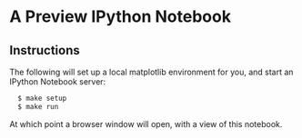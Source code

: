 # A Preview IPython Notebook

## Instructions

The following will set up a local matplotlib environment for you, and start an
IPython Notebook server:

```bash
  $ make setup
  $ make run
```

At which point a browser window will open, with a view of this notebook.
